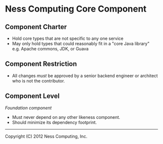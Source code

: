 Ness Computing Core Component
=============================

Component Charter
-----------------

* Hold core types that are not specific to any one service
* May only hold types that could reasonably fit in a "core Java library" e.g. Apache commons, JDK, or Guava

Component Restriction
---------------------

* All changes *must* be approved by a senior backend engineer or architect who is not the contributor.

Component Level
---------------

*Foundation component*

* Must never depend on any other likeness component.
* Should minimize its dependency footprint.

----
Copyright (C) 2012 Ness Computing, Inc.
